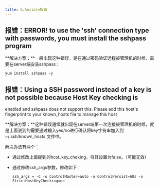 ```yaml
---
title: 6.Ansible报错
---
```

## 报错：ERROR! to use the 'ssh' connection type with passwords, you must install the sshpass program

**解决方案：**一般出现这种错误，是在通过密码验证远程被管理机的时候，需要在server端安装sshpass：

```
yum install sshpass -y 
```

## 报错：Using a SSH password instead of a key is not possible because Host Key checking is
enabled and sshpass does not support this. Please add this host's fingerprint to your
known_hosts file to manage this host

**解决方案：**这种错误通常就出现在server端第一次连接被管理机的时候，就是上面说到的需要通过输入yes/no进行确认将key字符串加入到 ~/.ssh/known_hosts 文件中。

解决办法有两个：

* 通过修改上面提到的host_key_cheking，将其设置为false。（可能无效）
* 通过修改ssh_args参数，修改如下：

  ```
  ssh_args = -C -o ControlMaster=auto -o ControlPersist=60s -o StrictHostKeyChecking=no
  ```
